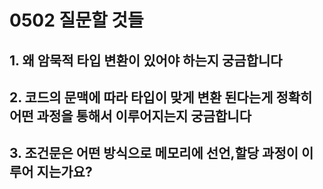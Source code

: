# 0502 질문할 것들

## 1. 왜 암묵적 타입 변환이 있어야 하는지 궁금합니다
## 2. 코드의 문맥에 따라 타입이 맞게 변환 된다는게 정확히 어떤 과정을 통해서 이루어지는지 궁금합니다
## 3. 조건문은 어떤 방식으로 메모리에 선언,할당 과정이 이루어 지는가요?
